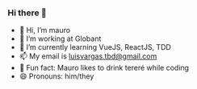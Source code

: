 ### Hi there 👋

- 👋 Hi, I’m mauro
- 👀 I’m working at Globant 
- 🌱 I’m currently learning VueJS, ReactJS, TDD
- 📫 My email is luisvargas.tbd@gmail.com
- 🧉 Fun fact: Mauro likes to drink tereré while coding
- 😄 Pronouns: him/they


<!--
**mauroluis/mauroluis** is a ✨ _special_ ✨ repository because its `README.md` (this file) appears on your GitHub profile.

Here are some ideas to get you started:

- 🔭 I’m currently working on ...
- 🌱 I’m currently learning ...
- 👯 I’m looking to collaborate on ...
- 🤔 I’m looking for help with ...
- 💬 Ask me about ...
- 📫 How to reach me: ...
- 😄 Pronouns: ...

-->
